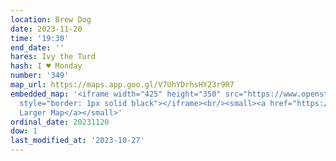 ```yaml
---
location: Brew Dog
date: 2023-11-20
time: '19:30'
end_date: ''
hares: Ivy the Turd
hash: I ♥ Monday
number: '349'
map_url: https://maps.app.goo.gl/V7UhYDrhsHY23r9R7
embedded_map: '<iframe width="425" height="350" src="https://www.openstreetmap.org/export/embed.html?bbox=-6.233716607093811%2C53.343240262776334%2C-6.227923035621644%2C53.345972047873545&amp;layer=mapnik&amp;marker=53.34460565077785%2C-6.230821249999963"
  style="border: 1px solid black"></iframe><br/><small><a href="https://www.openstreetmap.org/?mlat=53.34461&amp;mlon=-6.23082#map=18/53.34461/-6.23082">View
  Larger Map</a></small>'
ordinal_date: 20231120
dow: 1
last_modified_at: '2023-10-27'
---
```


